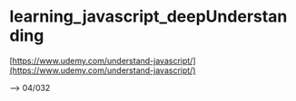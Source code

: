 # learning_javascript_deepUnderstanding

[https://www.udemy.com/understand-javascript/](https://www.udemy.com/understand-javascript/)

--> 04/032